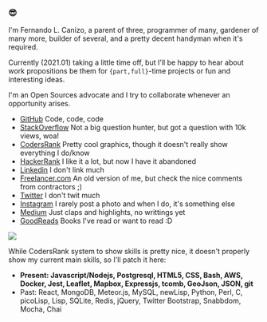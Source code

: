 ### 😎

I'm Fernando L. Canizo, a parent of three, programmer of many, gardener of many more, builder of several, and a pretty decent handyman when it's required.

Currently (2021.01) taking a little time off, but I'll be happy to hear about work propositions be them for `{part,full}`-time projects or fun and interesting ideas.

I'm an Open Sources advocate and I try to collaborate whenever an opportunity arises.

- [GitHub](https://github.com/fernandocanizo/) Code, code, code
- [StackOverflow](https://stackoverflow.com/users/978452/flc) Not a big question hunter, but got a question with 10k views, woa!
- [CodersRank](https://profile.codersrank.io/user/fernandocanizo) Pretty cool graphics, though it doesn't really show everything I do/know
- [HackerRank](https://www.hackerrank.com/FernandoCanizo) I like it a lot, but now I have it abandoned
- [Linkedin](https://www.linkedin.com/in/fernando-canizo/) I don't link much
- [Freelancer.com](http://www.freelancer.com/u/FernandoCanizo.html) An old version of me, but check the nice comments from contractors ;)
- [Twitter](https://twitter.com/fcanizo) I don't twit much
- [Instagram](https://www.instagram.com/ferlucamza/) I rarely post a photo and when I do, it's something else
- [Medium](https://medium.com/@fernandocanizo) Just claps and highlights, no writtings yet
- [GoodReads](https://www.goodreads.com/user/show/63375606-fernando-canizo) Books I've read or want to read :D

<img src="https://cr-skills-chart-widget.azurewebsites.net/api/api?username=fernandocanizo" />

While CodersRank system to show skills is pretty nice, it doesn't properly show my current main skills, so I'll patch it here:

- **Present: Javascript/Nodejs, Postgresql, HTML5, CSS, Bash, AWS, Docker, Jest, Leaflet, Mapbox, Expressjs, tcomb,
GeoJson, JSON, git**
- Past: React, MongoDB, Meteor.js, MySQL, newLisp, Python, Perl, C, picoLisp, Lisp, SQLite, Redis, jQuery,
Twitter Bootstrap, Snabbdom, Mocha, Chai
